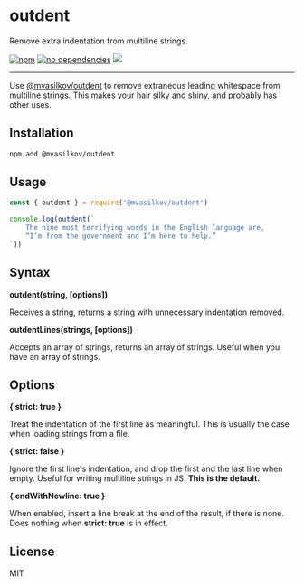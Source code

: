 outdent
===

Remove extra indentation from multiline strings.

[![npm][npm-badge]][npm-url]
[![no dependencies][dependencies-badge]][dependencies-url]
[![][size-badge]][npm-url]

---

Use [@mvasilkov/outdent][npm-url] to remove extraneous leading whitespace from
multiline strings. This makes your hair silky and shiny, and probably has
other uses.

Installation
---

```sh
npm add @mvasilkov/outdent
```

Usage
---

```javascript
const { outdent } = require('@mvasilkov/outdent')

console.log(outdent(`
    The nine most terrifying words in the English language are,
    “I’m from the government and I’m here to help.”
`))
```

Syntax
---

**outdent(string, [options])**

Receives a string, returns a string with unnecessary indentation removed.

**outdentLines(strings, [options])**

Accepts an array of strings, returns an array of strings. Useful when you have
an array of strings.

Options
---

**{ strict: true }**

Treat the indentation of the first line as meaningful. This is usually the
case when loading strings from a file.

**{ strict: false }**

Ignore the first line's indentation, and drop the first and the last line when
empty. Useful for writing multiline strings in JS. **This is the default.**

**{ endWithNewline: true }**

When enabled, insert a line break at the end of the result, if there is none.
Does nothing when **strict: true** is in effect.

License
---

MIT

[npm-badge]: https://img.shields.io/npm/v/@mvasilkov/outdent.svg?style=flat
[npm-url]: https://www.npmjs.com/package/@mvasilkov/outdent
[dependencies-badge]: https://img.shields.io/david/mvasilkov/outdent?style=flat
[dependencies-url]: https://www.npmjs.com/package/@mvasilkov/outdent?activeTab=dependencies
[size-badge]: https://img.shields.io/github/size/mvasilkov/outdent/javascript/outdent.js.svg?style=flat
